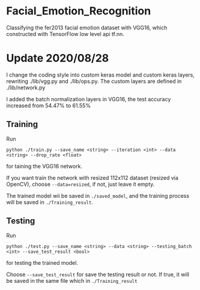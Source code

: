 # Facial_Emotion_Recognition
Classifying the fer2013 facial emotion dataset with VGG16, which constructed with TensorFlow low level api tf.nn.

# Update 2020/08/28
I change the coding style into custom keras model and custom keras layers, rewriting ./lib/vgg.py and ./lib/ops.py. The custom layers are defined in ./lib/network.py

I added the batch normalization layers in VGG16, the test accuracy increased from 54.47% to 61.55%
## Training
Run
```
python ./train.py --save_name <string> --iteration <int> --data <string> --drop_rate <float>
```
for taining the VGG16 network.

If you want train the network with resized 112x112 dataset (resized via OpenCV), choose ```--data=resized```, if not, just leave it empty. 

The trained model wii be saved in ```./saved_model```, and the training process will be saved in ```./Training_result```.

## Testing
Run
```
python ./test.py --save_name <string> --data <string> --testing_batch <int> --save_test_result <bool>
```
for testing the trained model.

Choose ```--save_test_result``` for save the testing result or not. If true, it will be saved in the same file which in ```./Training_result```
